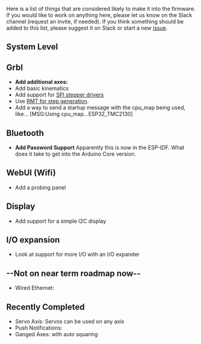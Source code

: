 Here is a list of things that are considered likely to make it into the firmware. If you would like to work on anything here, please let us know on the Slack channel (request an invite, if needed). If you think something should be added to this list, please suggest it on Slack or start a new [issue](https://github.com/bdring/Grbl_Esp32/issues).

## System Level


## Grbl
 - **Add additional axes:**
 - Add basic kinematics
 - Add support for [SPI stepper drivers](https://github.com/bdring/Grbl_Esp32/issues/108)
 - Use [RMT for step generation](https://github.com/bdring/Grbl_Esp32/issues/115). 
 - Add a way to send a startup message with the cpu_map being used, like... [MSG:Using cpu_map...ESP32_TMC2130]

## Bluetooth
 - **Add Password Support** Apparently this is now in the ESP-IDF. What does it take to get into the Arduino Core version.

## WebUI (Wifi)
 - Add a probing panel

## Display
 - Add support for a simple I2C display

## I/O expansion
 - Look at support for more I/O with an I/O expander

## --Not on near term roadmap now--
 - Wired Ethernet:

## Recently Completed
 - Servo Axis: Servos can be used on any axis
 - Push Notifications:
 - Ganged Axes: with auto squaring